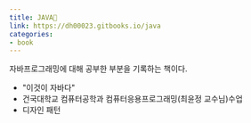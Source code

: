 ```yaml
---
title: JAVA📒
link: https://dh00023.gitbooks.io/java
categories:
- book
---
```


자바프로그래밍에 대해 공부한 부분을 기록하는 책이다.
- "이것이 자바다"
- 건국대학교 컴퓨터공학과 컴퓨터응용프로그래밍(최윤정 교수님)수업
- 디자인 패턴

